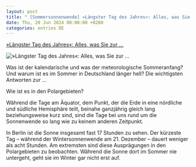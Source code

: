 ```yaml
---
layout: post
title: " [Sommersonnenwende] »Längster Tag des Jahres«: Alles, was Sie zur ..."
date: Thu, 20 Jun 2024 00:00:00 +0200
categories: entries DE
---
```

[»Längster Tag des Jahres«: Alles, was Sie zur ...](https://www.spiegel.de/wissenschaft/natur/sommersonnenwende-2024-alles-wichtige-zum-sommeranfang-a-0b5751bb-9f7b-440d-826c-3a003b10f167)

![»Längster Tag des Jahres«: Alles, was Sie zur ...](https://cdn.prod.www.spiegel.de/images/ef36d0bc-58f0-48ce-b7b0-f61f3202e99d_w1200_r1.778_fpx67.46_fpy49.99.jpg)

Was ist der kalendarische und was der meteorologische Sommeranfang? Und warum ist es im Sommer in Deutschland länger hell? Die wichtigsten Antworten zur ...

Wie ist es in den Polargebieten?

Während die Tage am Äquator, dem Punkt, der die Erde in eine nördliche und südliche Hemisphäre teilt, beinahe ganzjährig gleich lang beziehungsweise kurz sind, sind die Tage bei uns rund um die Sonnenwende so lang wie zu keinem anderen Zeitpunkt.

In Berlin ist die Sonne insgesamt fast 17 Stunden zu sehen. Der kürzeste Tag – während der Wintersonnenwende am 21. Dezember – dauert weniger als acht Stunden. Am extremsten sind diese Ausprägungen in den Polargebieten zu beobachten. Während die Sonne dort im Sommer nie untergeht, geht sie im Winter gar nicht erst auf.

